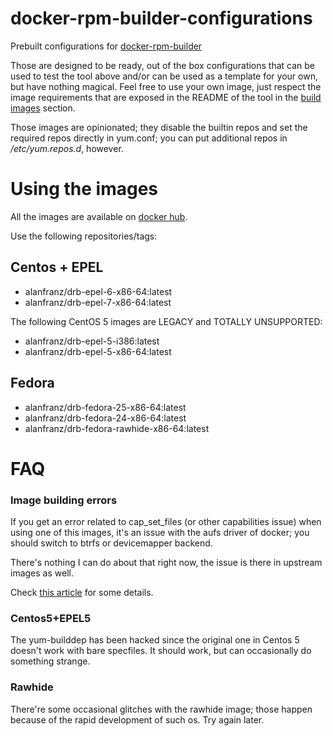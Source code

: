 docker-rpm-builder-configurations
=================================

Prebuilt configurations for [docker-rpm-builder](https://github.com/alanfranz/docker-rpm-builder)

Those are designed to be ready, out of the box configurations that can be used to test the tool
above and/or can be used as a template for your own, but have nothing magical. Feel free
to use your own image, just respect the image requirements that are exposed in the README
of the tool in the [build images](https://github.com/alanfranz/docker-rpm-builder#build-images) section.

Those images are opinionated; they disable the builtin repos and set the required repos directly
in yum.conf; you can put additional repos in */etc/yum.repos.d*, however.


Using the images
================

All the images are available on [docker hub](https://hub.docker.com/u/alanfranz/).

Use the following repositories/tags:

## Centos + EPEL

* alanfranz/drb-epel-6-x86-64:latest
* alanfranz/drb-epel-7-x86-64:latest

The following CentOS 5 images are LEGACY and TOTALLY UNSUPPORTED:

* alanfranz/drb-epel-5-i386:latest
* alanfranz/drb-epel-5-x86-64:latest

## Fedora

* alanfranz/drb-fedora-25-x86-64:latest
* alanfranz/drb-fedora-24-x86-64:latest
* alanfranz/drb-fedora-rawhide-x86-64:latest

FAQ
===

### Image building errors
If you get an error related to cap_set_files (or other capabilities issue) when using one of this
images, it's an issue with the aufs driver of docker; you should switch to btrfs or devicemapper backend.

There's nothing I can do about that right now, the issue is there in upstream images as well.

Check [this article](http://muehe.org/posts/switching-docker-from-aufs-to-devicemapper/) for some details.

### Centos5+EPEL5
The yum-builddep has been hacked since the original one in Centos 5 doesn't work with bare specfiles.
It should work, but can occasionally do something strange.

### Rawhide
There're some occasional glitches with the rawhide image; those happen because of the rapid development
of such os. Try again later. 
